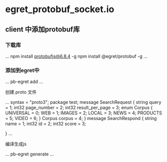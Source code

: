 # egret_protobuf_socket.io
## client 中添加protobuf库
### 下载库

...
npm install protobufjs@6.8.4 -g
npm install @egret/protobuf -g
...

### 添加到egret中
...
pb-egret add
...


创建.proto 文件


...
syntax = "proto3";
package test;
message SearchRequest {
  string query = 1;
  int32 page_number = 2;
  int32 result_per_page = 3;
  enum Corpus {
    UNIVERSAL = 0;
    WEB = 1;
    IMAGES = 2;
    LOCAL = 3;
    NEWS = 4;
    PRODUCTS = 5;
    VIDEO = 6;
  }
  Corpus corpus = 4;
}
message SearchRespond {
  string name = 1;
  int32 id = 2;
  int32 score = 3;

}
...

编译生成js

...
pb-egret generate
...


